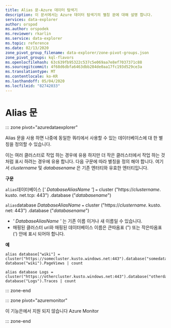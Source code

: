 ```yaml
---
title: Alias 문-Azure 데이터 탐색기
description: 이 문서에서는 Azure 데이터 탐색기의 별칭 문에 대해 설명 합니다.
services: data-explorer
author: orspod
ms.author: orspodek
ms.reviewer: rkarlin
ms.service: data-explorer
ms.topic: reference
ms.date: 02/13/2020
zone_pivot_group_filename: data-explorer/zone-pivot-groups.json
zone_pivot_groups: kql-flavors
ms.openlocfilehash: 63c639fb95322c537c5e069aa7e8ef7037371c88
ms.sourcegitcommit: 4f68d6dbfa6463dbb284de0aa17fc193d529ce3a
ms.translationtype: MT
ms.contentlocale: ko-KR
ms.lasthandoff: 05/04/2020
ms.locfileid: "82742033"
---
```

# <a name="alias-statement"></a>Alias 문

::: zone pivot="azuredataexplorer"

Alias 문을 사용 하면 나중에 동일한 쿼리에서 사용할 수 있는 데이터베이스에 대 한 별칭을 정의할 수 있습니다.

이는 여러 클러스터로 작업 하는 경우에 유용 하지만 더 작은 클러스터에서 작업 하는 것 처럼 표시 하려는 경우에 유용 합니다.
다음 구문에 따라 별칭을 정의 해야 합니다. 여기서 *clustername* 및 *databasename* 은 기존 엔터티와 유효한 엔터티입니다.

**구문**

`alias`데이터베이스 [*' DatabaseAliasName '*] `=` cluster ("https://*clustername*. kusto. net.tcp: 443") .database ("*databasename*")

`alias`database *DatabaseAliasName* `=` cluster ("https://*clustername*. kusto. net: 443") .database ("*databasename*")

* *' DatabaseAliasName '* 는 기존 이름 이거나 새 이름일 수 있습니다.
* 매핑된 클러스터 uri와 매핑된 데이터베이스 이름은 큰따옴표 (") 또는 작은따옴표 (') 안에 표시 되어야 합니다.

**예**

```kusto
alias database["wiki"] = cluster("https://somecluster.kusto.windows.net:443").database("somedatabase");
database("wiki").PageViews | count 
```

```kusto
alias database Logs = cluster("https://othercluster.kusto.windows.net:443").database("otherdatabase");
database("Logs").Traces | count 
```

::: zone-end

::: zone pivot="azuremonitor"

이 기능은에서 지원 되지 않습니다 Azure Monitor

::: zone-end
